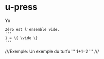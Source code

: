 # u-press

Yo

~~~Définition:
Zéro est l'ensemble vide.
'''
1 = \{ \vide \}
'''
~~~

///Exemple:
Un exemple du turfu
'''
1+1=2
'''
///
